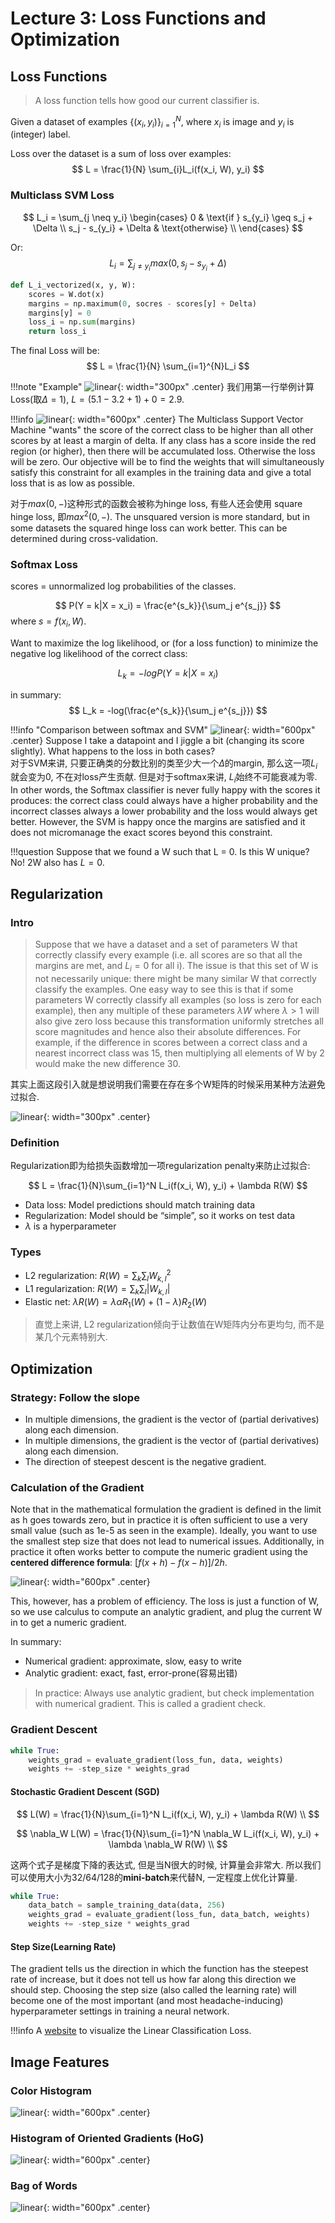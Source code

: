 # Lecture 3: Loss Functions and Optimization

## Loss Functions

> A loss function tells how good our current classifier is.

Given a dataset of examples $\{(x_i, y_i)\}_{i=1}^{N}$, where $x_i$ is image and $y_i$ is (integer) label.

Loss over the dataset is a sum of loss over examples:
$$
L = \frac{1}{N} \sum_{i}L_i(f(x_i, W), y_i)
$$

### Multiclass SVM Loss

$$
L_i = \sum_{j \neq y_i}
\begin{cases} 
    0 & \text{if } s_{y_i} \geq s_j + \Delta \\
    s_j - s_{y_i} + \Delta & \text{otherwise} \\
\end{cases}
$$

Or:
$$
L_i = \sum_{j \neq y_i}max(0, s_j - s_{y_i} + \Delta)
$$

```python
def L_i_vectorized(x, y, W):
    scores = W.dot(x)
    margins = np.maximum(0, socres - scores[y] + Delta)
    margins[y] = 0
    loss_i = np.sum(margins)
    return loss_i
```

The final Loss will be:
$$
L = \frac{1}{N} \sum_{i=1}^{N}L_i
$$

!!!note "Example"
    ![linear](./images/Lec03/lec03%20(1).png){: width="300px" .center}
    我们用第一行举例计算Loss(取$\Delta = 1$), $L = (5.1-3.2+1) + 0 = 2.9$.

!!!info
    ![linear](./images/Lec03/lec03%20(8).png){: width="600px" .center}
    The Multiclass Support Vector Machine "wants" the score of the correct class to be higher than all other scores by at least a margin of delta. If any class has a score inside the red region (or higher), then there will be accumulated loss. Otherwise the loss will be zero. Our objective will be to find the weights that will simultaneously satisfy this constraint for all examples in the training data and give a total loss that is as low as possible.

对于$max(0, -)$这种形式的函数会被称为hinge loss, 有些人还会使用 square hinge loss, 即$max^2 (0, -)$. The unsquared version is more standard, but in some datasets the squared hinge loss can work better. This can be determined during cross-validation.

### Softmax Loss

scores = unnormalized log probabilities of the classes.

$$
P(Y = k|X = x_i) = \frac{e^{s_k}}{\sum_j e^{s_j}} 
$$
where $s = f(x_i, W)$.

Want to maximize the log likelihood, or (for a loss function) to minimize the negative log likelihood of the correct class:

$$
L_k = -logP(Y = k|X = x_i)
$$

in summary:
$$
L_k = -log(\frac{e^{s_k}}{\sum_j e^{s_j}})
$$

!!!info "Comparison between softmax and SVM"
    ![linear](./images/Lec03/lec03%20(6).png){: width="600px" .center}
    Suppose I take a datapoint and I jiggle a bit (changing its score slightly). What happens to the loss in both cases?
    <br>对于SVM来讲, 只要正确类的分数比别的类至少大一个$\Delta$的margin, 那么这一项$L_i$就会变为0, 不在对loss产生贡献. 但是对于softmax来讲, $L_i$始终不可能衰减为零. <br>In other words, the Softmax classifier is never fully happy with the scores it produces: the correct class could always have a higher probability and the incorrect classes always a lower probability and the loss would always get better. However, the SVM is happy once the margins are satisfied and it does not micromanage the exact scores beyond this constraint.

!!!question 
    Suppose that we found a W such that L = 0. Is this W unique?
    <br>No! 2W also has $L=0$.

## Regularization

### Intro 

> Suppose that we have a dataset and a set of parameters W that correctly classify every example (i.e. all scores are so that all the margins are met, and $L_i=0$
 for all i). The issue is that this set of W is not necessarily unique: there might be many similar W that correctly classify the examples. One easy way to see this is that if some parameters W correctly classify all examples (so loss is zero for each example), then any multiple of these parameters $\lambda W$
 where $\lambda >1$
 will also give zero loss because this transformation uniformly stretches all score magnitudes and hence also their absolute differences. For example, if the difference in scores between a correct class and a nearest incorrect class was 15, then multiplying all elements of W by 2 would make the new difference 30.

 其实上面这段引入就是想说明我们需要在存在多个W矩阵的时候采用某种方法避免过拟合.

![linear](./images/Lec03/lec03%20(7).png){: width="300px" .center}

### Definition
Regularization即为给损失函数增加一项regularization penalty来防止过拟合:

 $$
 L = \frac{1}{N}\sum_{i=1}^N L_i(f(x_i, W), y_i) + \lambda R(W)
 $$

 + Data loss: Model predictions should match training data
 + Regularization: Model should be “simple”, so it works on test data
 + $\lambda$ is a hyperparameter

### Types

+ L2 regularization: $R(W) = \sum_k \sum_l W_{k,l}^2$
+ L1 regularization: $R(W) = \sum_k \sum_l |W_{k,l}|$
+ Elastic net: $\lambda R(W) = \lambda \alpha R_1(W) + (1-\lambda) R_2(W)$

> 直觉上来讲, L2 regularization倾向于让数值在W矩阵内分布更均匀, 而不是某几个元素特别大.

## Optimization

### Strategy: Follow the slope

+ In multiple dimensions, the gradient is the vector of (partial derivatives) along each dimension.
+ In multiple dimensions, the gradient is the vector of (partial derivatives) along
each dimension.
+ The direction of steepest descent is the negative gradient.

### Calculation of the Gradient

Note that in the mathematical formulation the gradient is defined in the limit as h goes towards zero, but in practice it is often sufficient to use a very small value (such as 1e-5 as seen in the example). Ideally, you want to use the smallest step size that does not lead to numerical issues. Additionally, in practice it often works better to compute the numeric gradient using the **centered difference formula**: $[f(x+h)−f(x−h)]/2h$. 

![linear](./images/Lec03/lec03%20(5).png){: width="600px" .center}

This, however, has a problem of efficiency. The loss is just a function of W, so we use calculus to compute an analytic gradient, and plug the current W in to get a numeric gradient.

In summary:

+ Numerical gradient: approximate, slow, easy to write
+ Analytic gradient: exact, fast, error-prone(容易出错)

> In practice: Always use analytic gradient, but check implementation with numerical gradient. This is called a gradient check.

### Gradient Descent

```python
while True:
    weights_grad = evaluate_gradient(loss_fun, data, weights)
    weights += -step_size * weights_grad
```

#### Stochastic Gradient Descent (SGD)
$$
    L(W) = \frac{1}{N}\sum_{i=1}^N L_i(f(x_i, W), y_i) + \lambda R(W) \\
$$

$$
    \nabla_W L(W) = \frac{1}{N}\sum_{i=1}^N \nabla_W L_i(f(x_i, W), y_i) + \lambda \nabla_W R(W) \\
$$

这两个式子是梯度下降的表达式, 但是当N很大的时候, 计算量会非常大. 所以我们可以使用大小为32/64/128的**mini-batch**来代替N, 一定程度上优化计算量.

```python
while True:
    data_batch = sample_training_data(data, 256)
    weights_grad = evaluate_gradient(loss_fun, data_batch, weights)
    weights += -step_size * weights_grad
```

#### Step Size(Learning Rate)

The gradient tells us the direction in which the function has the steepest rate of increase, but it does not tell us how far along this direction we should step. Choosing the step size (also called the learning rate) will become one of the most important (and most headache-inducing) hyperparameter settings in training a neural network.

!!!info 
    A [website](http://vision.stanford.edu/teaching/cs231n-demos/linear-classify/) to visualize the Linear Classification Loss.

## Image Features

### Color Histogram

![linear](./images/Lec03/lec03%20(4).png){: width="600px" .center}

### Histogram of Oriented Gradients (HoG)

![linear](./images/Lec03/lec03%20(3).png){: width="600px" .center}

### Bag of Words

![linear](./images/Lec03/lec03%20(2).png){: width="600px" .center}